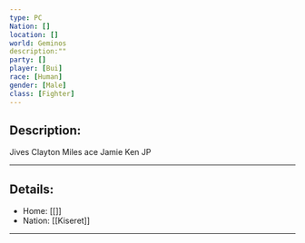```yaml
---
type: PC
Nation: []
location: []
world: Geminos
description:""
party: []
player: [Bui]
race: [Human]
gender: [Male]
class: [Fighter]
---
```


## Description:

Jives
Clayton
Miles
ace
Jamie
Ken
JP

---
## Details:
- Home: [[]]
- Nation: [[Kiseret]]

---


